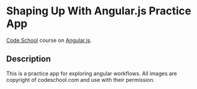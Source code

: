 # Shaping Up With Angular.js Practice App

[Code School](http://codeschool.com/) course on [Angular.js](https://angularjs.org/).

## Description

This is a practice app for exploring angular workflows. All images are copyright of codeschool.com and use with their permission.  
